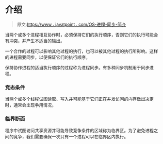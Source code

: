 # 介绍

> 原文:[https://www . javatpoint . com/OS-进程-同步-简介](https://www.javatpoint.com/os-process-synchronization-introduction)

当两个或多个进程相互协作时，必须保持它们的执行顺序，否则它们的执行可能会有冲突，并产生不适当的输出。

一个合作的过程可以影响其他过程的执行，也可以被其他过程的执行所影响。这样的进程需要同步，以便保证它们的执行顺序。

保持协作进程的适当执行顺序的过程称为进程同步。有多种同步机制用于同步进程。

### 竞态条件

当两个或多个线程试图读取、写入并可能基于它们正在并发访问的内存做出决定时，通常会出现争用情况。

### 临界断面

程序中试图访问共享资源并可能导致竞争条件的区域称为临界区。为了避免进程之间的竞争，我们需要确保一次只有一个进程可以在临界区内执行。